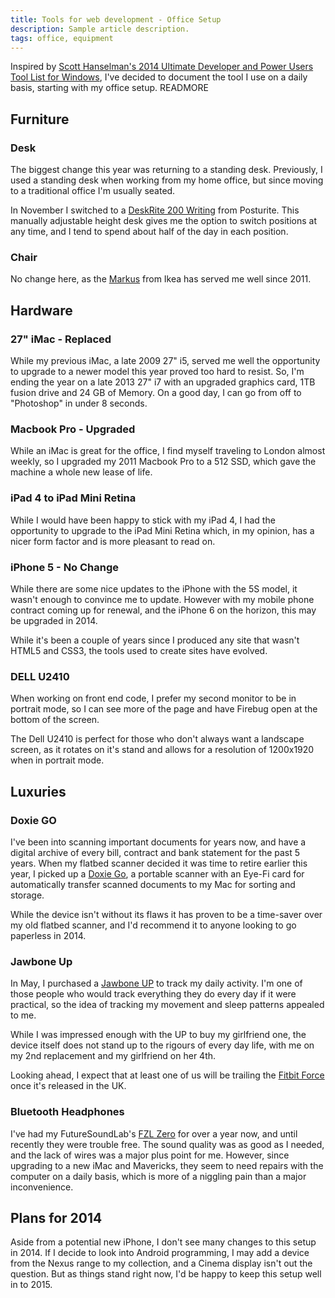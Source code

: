 ```yaml
---
title: Tools for web development - Office Setup
description: Sample article description.
tags: office, equipment
---
```

Inspired by [Scott Hanselman's 2014 Ultimate Developer and Power Users Tool List for Windows](http://www.hanselman.com/tools), I've decided to document the tool I use on a daily basis, starting with my office setup.
READMORE

## Furniture

### Desk
The biggest change this year was returning to a standing desk. Previously, I used a standing desk when working from my home office, but since moving to a traditional office I'm usually seated.

In November I switched to a [DeskRite 200 Writing](http://www.posturite.co.uk/desks-furniture/height-adjustable-desks/deskrite-200-writing.html) from Posturite. This manually adjustable height desk gives me the option to switch positions at any time, and I tend to spend about half of the day in each position.

### Chair
No change here, as the [Markus](http://www.ikea.com/gb/en/catalog/products/20103101/) from Ikea has served me well since 2011.

## Hardware

### 27" iMac - Replaced
While my previous iMac, a late 2009 27" i5, served me well the opportunity to upgrade to a newer model this year proved too hard to resist. So, I'm ending the year on a late 2013 27" i7 with an upgraded graphics card, 1TB fusion drive and 24 GB of Memory. On a good day, I can go from off to "Photoshop" in under 8 seconds.

### Macbook Pro - Upgraded
While an iMac is great for the office, I find myself traveling to London almost weekly, so I upgraded my 2011 Macbook Pro to a 512 SSD, which gave the machine a whole new lease of life.

### iPad 4 to iPad Mini Retina
While I would have been happy to stick with my iPad 4, I had the opportunity to upgrade to the iPad Mini Retina which, in my opinion, has a nicer form factor and is more pleasant to read on.

### iPhone 5 - No Change
While there are some nice updates to the iPhone with the 5S model, it wasn't enough to convince me to update. However with my mobile phone contract coming up for renewal, and the iPhone 6 on the horizon, this may be upgraded in 2014.

While it's been a couple of years since I produced any site that wasn't HTML5 and CSS3, the tools used to create sites have evolved.

### DELL U2410
When working on front end code, I prefer my second monitor to be  in portrait mode, so I can see more of the page and have Firebug open at the bottom of the screen.

The Dell U2410 is perfect for those who don't always want a landscape screen, as it rotates on it's stand and allows for a resolution of 1200x1920 when in portrait mode.

## Luxuries

### Doxie GO
I've been into scanning important documents for years now, and have a digital archive of every bill, contract and bank statement for the past 5 years. When my flatbed scanner decided it was time to retire earlier this year, I picked up a [Doxie Go](http://www.getdoxie.com/product/doxie-go/), a portable scanner with an Eye-Fi card for automatically transfer scanned documents to my Mac for sorting and storage.

While the device isn't without its flaws it has proven to be a time-saver over my old flatbed scanner, and I'd recommend it to anyone looking to go paperless in 2014.

### Jawbone Up
In May, I purchased a [Jawbone UP](https://jawbone.com/up/international) to track my daily activity. I'm one of those people who would track everything they do every day if it were practical, so the idea of tracking my movement and sleep patterns appealed to me.

While I was impressed enough with the UP to buy my girlfriend one, the device itself does not stand up to the rigours of every day life, with me on my 2nd replacement and my girlfriend on her 4th.

Looking ahead, I expect that at least one of us will be trailing the [Fitbit Force](http://www.fitbit.com/force) once it's released in the UK.

### Bluetooth Headphones
I've had my FutureSoundLab's [FZL Zero](http://www.futuresoundlab.co.uk/product/fsl-zero/) for over a year now, and until recently they were trouble free. The sound quality was as good as I needed, and the lack of wires was a major plus point for me.
However, since upgrading to a new iMac and Mavericks, they seem to need repairs with the computer on a daily basis, which is more of a niggling pain than a major inconvenience.

## Plans for 2014
Aside from a potential new iPhone, I don't see many changes to this setup in 2014. If I decide to look into Android programming, I may add a device from the Nexus range to my collection, and a Cinema display isn't 	 out the question. But as things stand right now, I'd be happy to keep this setup well in to 2015.





